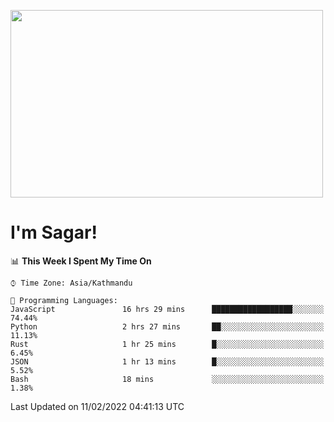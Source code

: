 
<img src="https://media.giphy.com/media/3ornk57KwDXf81rjWM/giphy.gif" width="500" height="300" frameBorder="0" class="giphy-embed" allowFullScreen></img>

#   I'm Sagar!

<!--START_SECTION:waka-->
📊 **This Week I Spent My Time On** 

```text
⌚︎ Time Zone: Asia/Kathmandu

💬 Programming Languages: 
JavaScript               16 hrs 29 mins      ██████████████████░░░░░░░   74.44% 
Python                   2 hrs 27 mins       ██░░░░░░░░░░░░░░░░░░░░░░░   11.13% 
Rust                     1 hr 25 mins        █░░░░░░░░░░░░░░░░░░░░░░░░   6.45% 
JSON                     1 hr 13 mins        █░░░░░░░░░░░░░░░░░░░░░░░░   5.52% 
Bash                     18 mins             ░░░░░░░░░░░░░░░░░░░░░░░░░   1.38%

```


 Last Updated on 11/02/2022 04:41:13 UTC
<!--END_SECTION:waka-->
